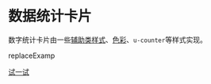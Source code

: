# 数据统计卡片

数字统计卡片由一些[辅助类样式](http://design.yyuap.com/dist/pages/global-style/utilities.html)、[色彩](http://design.yyuap.com/dist/pages/global-style/color.html)、`u-counter`等样式实现。



replaceExamp



[试一试](http://design.yyuap.com/dist/pages/webIDE/index.html#/demos/ui/cards)